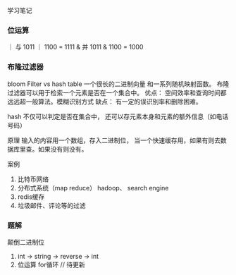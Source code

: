 学习笔记
### 位运算
｜ 与 1011 ｜ 1100 = 1111
& 并 1011 & 1100 = 1000

### 布隆过滤器
bloom Filter vs hash table
一个很长的二进制向量 和一系列随机映射函数。
布隆过滤器可以用于检索一个元素是否在一个集合中。
优点： 空间效率和查询时间都远远超一般算法。模糊识别方式
缺点： 有一定的误识别率和删除困难。

hash
不仅可以判定是否在集合中，
还可以存元素本身和元素的额外信息（如电话号码）

原理
输入的内容用一个数组，存入二进制位，
当一个快速缓存用，如果有则去数据库里查。如果没有则没有。

案例
1. 比特币网络
2. 分布式系统（map reduce） hadoop、 search engine
3. redis缓存
4. 垃圾邮件、评论等的过滤

### 题解
颠倒二进制位
1. int -> string -> reverse -> int
2. 位运算 for循环
// 待更新